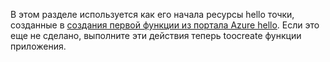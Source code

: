 В этом разделе используется как его начала ресурсы hello точки, созданные в [создания первой функции из портала Azure hello](../articles/azure-functions/functions-create-first-azure-function.md). Если это еще не сделано, выполните эти действия теперь toocreate функции приложения.
